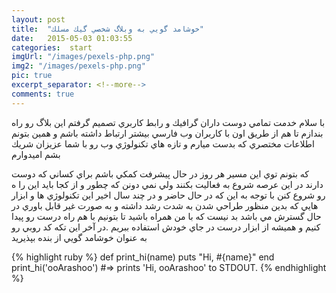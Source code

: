 ```yaml
---
layout: post
title:  "خوشامد گويي به وبلاگ شخصي گيك مسلك"
date:   2015-05-03 01:03:55
categories:  start
imgUrl: "/images/pexels-php.png"
img2: "/images/pexels-php.png"
pic: true
excerpt_separator: <!--more-->
comments: true
---
```

با سلام خدمت تمامي دوست داران گرافيك و رابط كاربري تصميم گرفتم اين بلاگ رو راه بندازم تا هم از طريق اون با كاربران وب فارسي بيشتر ارتباط داشته باشم و همين بتونم اطلاعات مختصري كه بدست ميارم و تازه هاي تكنولوژي وب رو با شما عزيزان شريك بشم اميدوارم 
<!--more-->
كه بتونم توي اين مسير هر روز در حال پيشرفت كمكي باشم براي كساني كه دوست دارند در اين عرصه شروع به فعاليت بكنند ولي نمي دونن كه چطور و از كجا بايد اين را ه رو شروع كنن با توجه به اين كه در حال حاضر و در چند سال اخير اين تكنولوژي ها و ابزار هايي كه بدين منظور طراحي شدن به شدت رشد داشته و به صورت غير قابل باوري در حال گسترش مي باشد بد نيست كه با من همراه باشيد تا بتونيم 
با هم راه درست رو پيدا كنيم و هميشه از ابزار درست در جاي خودش استفاده ببريم .در آخر اين تكه كد روبي رو به عنوان خوشامد گويي از بنده بپذيريد 

{% highlight ruby %}
def print_hi(name)
  puts "Hi, #{name}"
end
print_hi('ooArashoo')
#=> prints 'Hi, ooArashoo' to STDOUT.
{% endhighlight %}


<!-- [jekyll]:      http://jekyllrb.com
[jekyll-gh]:   https://github.com/jekyll/jekyll
[jekyll-help]: https://github.com/jekyll/jekyll-help -->

